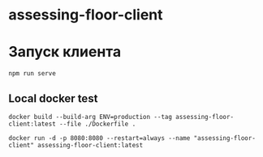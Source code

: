 # assessing-floor-client

# Запуск клиента
```
npm run serve
```

## Local docker test

```
docker build --build-arg ENV=production --tag assessing-floor-client:latest --file ./Dockerfile .
```

```
docker run -d -p 8080:8080 --restart=always --name "assessing-floor-client" assessing-floor-client:latest
```